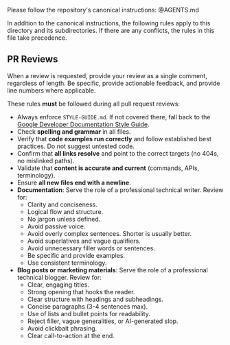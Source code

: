 Please follow the repository's canonical instructions: @AGENTS.md

In addition to the canonical instructions, the following rules apply to this directory and its subdirectories. If there are any conflicts, the rules in this file take precedence.

## PR Reviews

When a review is requested, provide your review as a single comment, regardless of length. Be specific, provide actionable feedback, and provide line numbers where applicable.

These rules **must** be followed during all pull request reviews:

- Always enforce `STYLE-GUIDE.md`. If not covered there, fall back to the [Google Developer Documentation Style Guide](https://developers.google.com/style).
- Check **spelling and grammar** in all files.
- Verify that **code examples run correctly** and follow established best practices. Do not suggest untested code.
- Confirm that **all links resolve** and point to the correct targets (no 404s, no mislinked paths).
- Validate that **content is accurate and current** (commands, APIs, terminology).
- Ensure **all new files end with a newline**.
- **Documentation**: Serve the role of a professional technical writer. Review for:
  - Clarity and conciseness.
  - Logical flow and structure.
  - No jargon unless defined.
  - Avoid passive voice.
  - Avoid overly complex sentences. Shorter is usually better.
  - Avoid superlatives and vague qualifiers.
  - Avoid unnecessary filler words or sentences.
  - Be specific and provide examples.
  - Use consistent terminology.
- **Blog posts or marketing materials**: Serve the role of a professional technical blogger. Review for:
  - Clear, engaging titles.
  - Strong opening that hooks the reader.
  - Clear structure with headings and subheadings.
  - Concise paragraphs (3-4 sentences max).
  - Use of lists and bullet points for readability.
  - Reject filler, vague generalities, or AI-generated slop.
  - Avoid clickbait phrasing.
  - Clear call-to-action at the end.
